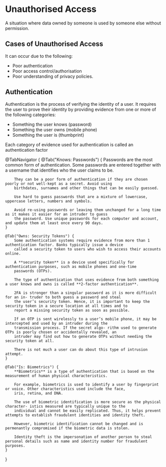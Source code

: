 # Unauthorised Access

A situation where data owned by someone is used by someone else without permission. 

## Cases of Unauthorised Access
It can occur due to the following:
- Poor authentication
- Poor access control/authorisation
- Poor understanding of privacy policies.

## Authentication

Authentication is the process of verifying the identity of a user. It requires the user to prove their identity by 
providing evidence from one or more of the following categories:
- Something the user knows (password)
- Something the user owns (mobile phone)
- Something the user is (thumbprint)

Each category of evidence used for authentication is called an authentication factor

@TabNavigator {
    @Tab("Knows: Passwords") {
        Passwords are the most common form of authentication. Some passwords are entered together with a username that 
        identifies who the user claims to be.

        They can be a poor form of authentication if they are chosen poorly or not well-kept as a secret. Avoid using 
        birthdates, surnames and other things that can be easily guessed.

        Use hard to guess passwords that are a mixture of lowercase, uppercase letters, numbers and symbols.

        Avoid re-using passwords or leaving them unchanged for a long time as it makes it easier for an intruder to guess 
        the password. Use unique passwords for each computer and account, and update them at least once every 90 days.
    }

    @Tab("Owns: Security Tokens") {
        Some authentication systems require evidence from more than 1 authentication factor. Banks typically issue a device 
        called a security token to users who wish to access their accounts online.

        A **security token** is a device used specifically for authentication purposes, such as mobile phones and one-time 
        passwords (OTPs).

        The type of authentication that uses evidence from both something a user knows and owns is called **2-factor authentication**.

        2FA is stronger than a singular password as it is more difficult for an in- truder to both guess a password and steal 
        the user’s security token. Hence, it is important to keep the security token in a secure location at all times and to 
        report a missing security token as soon as possible.

        If an OTP is sent wirelessly to a user’s mobile phone, it may be intercepted and used by an intruder during the 
        transmission process. If the secret algo- rithm used to generate OTPs is poorly chosen or accidentally revealed, an 
        intruder may find out how to generate OTPs without needing the security token at all.

        There is not much a user can do about this type of intrusion attempt.
    }

    @Tab("Is: Biometrics") {
        **Biometrics** is a type of authentication that is based on the measurement of human physical characteristics.

        For example, biometrics is used to identify a user by fingerprint or voice. Other characteristics used include the face, 
        iris, retina, and DNA.

        The use of biometric identification is more secure as the physical character- istics measured are typically unique to the
        individual and cannot be easily replicated. Thus, it helps prevent attempts to establish fraudulent identities and identity theft.

        However, biometric identification cannot be changed and is permenantly compromised if the biometric data is stolen.

        Identity theft is the impersonation of another person to steal personal details such as name and identity number for fraudulent purposes.
    }
}
